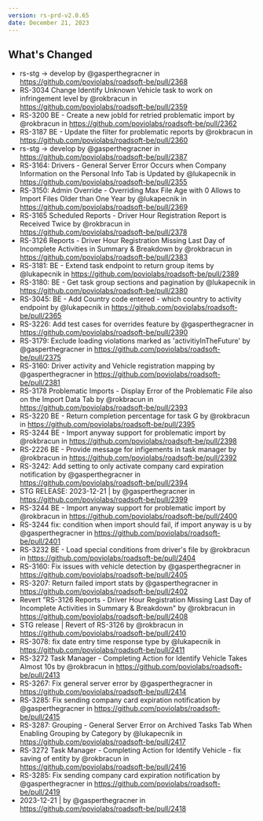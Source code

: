 ```yaml
---
version: rs-prd-v2.0.65
date: December 21, 2023
---
```


## What's Changed
* rs-stg -> develop by @gasperthegracner in https://github.com/poviolabs/roadsoft-be/pull/2368
* RS-3034 Change Identify Unknown Vehicle task to work on infringement level by @rokbracun in https://github.com/poviolabs/roadsoft-be/pull/2359
* RS-3200 BE - Create a new jobId for retried problematic import by @rokbracun in https://github.com/poviolabs/roadsoft-be/pull/2362
* RS-3187 BE - Update the filter for problematic reports by @rokbracun in https://github.com/poviolabs/roadsoft-be/pull/2360
* rs-stg -> develop by @gasperthegracner in https://github.com/poviolabs/roadsoft-be/pull/2387
* RS-3164: Drivers - General Server Error Occurs when Company Information on the Personal Info Tab is Updated by @lukapecnik in https://github.com/poviolabs/roadsoft-be/pull/2355
* RS-3150: Admin Override - Overriding Max File Age with 0 Allows to Import Files Older than One Year by @lukapecnik in https://github.com/poviolabs/roadsoft-be/pull/2369
* RS-3165 Scheduled Reports - Driver Hour Registration Report is Received Twice by @rokbracun in https://github.com/poviolabs/roadsoft-be/pull/2378
* RS-3126 Reports - Driver Hour Registration Missing Last Day of Incomplete Activities in Summary & Breakdown by @rokbracun in https://github.com/poviolabs/roadsoft-be/pull/2383
* RS-3181: BE - Extend task endpoint to return group items by @lukapecnik in https://github.com/poviolabs/roadsoft-be/pull/2389
* RS-3180: BE - Get task group sections and pagination by @lukapecnik in https://github.com/poviolabs/roadsoft-be/pull/2380
* RS-3045: BE - Add Country code entered - which country to activity endpoint by @lukapecnik in https://github.com/poviolabs/roadsoft-be/pull/2365
* RS-3226: Add test cases for overrides feature by @gasperthegracner in https://github.com/poviolabs/roadsoft-be/pull/2390
* RS-3179: Exclude loading violations marked as 'activitiyInTheFuture' by @gasperthegracner in https://github.com/poviolabs/roadsoft-be/pull/2375
* RS-3160: Driver activity and Vehicle registration mapping by @gasperthegracner in https://github.com/poviolabs/roadsoft-be/pull/2381
* RS-3178 Problematic Imports - Display Error of the Problematic File also on the Import Data Tab by @rokbracun in https://github.com/poviolabs/roadsoft-be/pull/2393
* RS-3220 BE - Return completion percentage for task G by @rokbracun in https://github.com/poviolabs/roadsoft-be/pull/2395
* RS-3244 BE - Import anyway support for problematic import by @rokbracun in https://github.com/poviolabs/roadsoft-be/pull/2398
* RS-2226 BE - Provide message for infigements in task manager by @rokbracun in https://github.com/poviolabs/roadsoft-be/pull/2392
* RS-3242: Add setting to only activate company card expiration notification by @gasperthegracner in https://github.com/poviolabs/roadsoft-be/pull/2394
* STG RELEASE: 2023-12-21 | by @gasperthegracner in https://github.com/poviolabs/roadsoft-be/pull/2399
* RS-3244 BE - Import anyway support for problematic import by @rokbracun in https://github.com/poviolabs/roadsoft-be/pull/2400
* RS-3244 fix: condition when import should fail, if import anyway is u by @gasperthegracner in https://github.com/poviolabs/roadsoft-be/pull/2401
* RS-3232 BE - Load special conditions from driver's file by @rokbracun in https://github.com/poviolabs/roadsoft-be/pull/2404
* RS-3160: Fix issues with vehicle detection by @gasperthegracner in https://github.com/poviolabs/roadsoft-be/pull/2405
* RS-3207: Return failed import stats by @gasperthegracner in https://github.com/poviolabs/roadsoft-be/pull/2402
* Revert "RS-3126 Reports - Driver Hour Registration Missing Last Day of Incomplete Activities in Summary & Breakdown" by @rokbracun in https://github.com/poviolabs/roadsoft-be/pull/2408
* STG release | Revert of RS-3126  by @rokbracun in https://github.com/poviolabs/roadsoft-be/pull/2410
* RS-3078: fix date entry time response type by @lukapecnik in https://github.com/poviolabs/roadsoft-be/pull/2411
* RS-3272 Task Manager - Completing Action for Identify Vehicle Takes Almost 10s by @rokbracun in https://github.com/poviolabs/roadsoft-be/pull/2413
* RS-3267: Fix general server error by @gasperthegracner in https://github.com/poviolabs/roadsoft-be/pull/2414
* RS-3285: Fix sending company card expiration notification by @gasperthegracner in https://github.com/poviolabs/roadsoft-be/pull/2415
* RS-3287: Grouping - General Server Error on Archived Tasks Tab When Enabling Grouping by Category by @lukapecnik in https://github.com/poviolabs/roadsoft-be/pull/2417
* RS-3272 Task Manager - Completing Action for Identify Vehicle - fix saving of entity by @rokbracun in https://github.com/poviolabs/roadsoft-be/pull/2416
* RS-3285: Fix sending company card expiration notification by @gasperthegracner in https://github.com/poviolabs/roadsoft-be/pull/2419
* 2023-12-21 | by @gasperthegracner in https://github.com/poviolabs/roadsoft-be/pull/2418